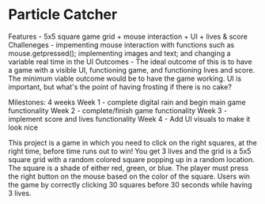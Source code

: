 # Particle Catcher

Features - 5x5 square game grid + mouse interaction + UI + lives & score
Challeneges - impementing mouse interaction with functions such as mouse.getpressed(); implementing images and text; and changing a variable real time in the UI
Outcomes - The ideal outcome of this is to have a game with a visible UI, functioning game, and functioning lives and score. The minimum viable outcome would be to have the game working. UI is important, but what's the point of having frosting if there is no cake?

Milestones: 4 weeks
Week 1 - complete digital rain and begin main game functionality
Week 2 - complete/finish game functionality
Week 3 - implement score and lives functionality
Week 4 - Add UI visuals to make it look nice

This project is a game in which you need to click on the right squares, at the right time, before time runs out to win! You get 3 lives and the grid is a 5x5 square grid with a random colored square popping up in a random location. 
The square is a shade of either red, green, or blue. The player must press the right button on the mouse based on the color of the square. Users win the game by correctly clicking 30 squares before 30 seconds while having 3 lives. 

